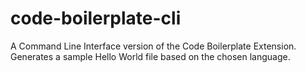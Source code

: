 # code-boilerplate-cli
A Command Line Interface version of the Code Boilerplate Extension. Generates a sample Hello World file based on the chosen language.

